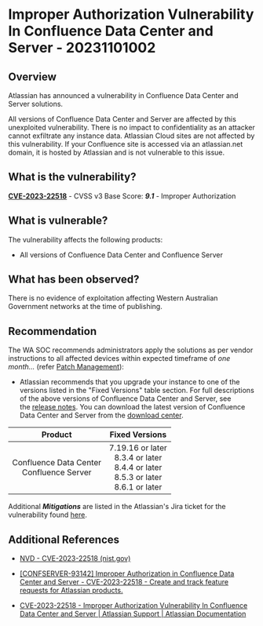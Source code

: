 # Improper Authorization Vulnerability In Confluence Data Center and Server - 20231101002

## Overview

Atlassian has announced a vulnerability in Confluence Data Center and Server solutions.

All versions of Confluence Data Center and Server are affected by this unexploited vulnerability. There is no impact to confidentiality as an attacker cannot exfiltrate any instance data. Atlassian Cloud sites are not affected by this vulnerability. If your Confluence site is accessed via an atlassian.net domain, it is hosted by Atlassian and is not vulnerable to this issue.

## What is the vulnerability?

[**CVE-2023-22518**](https://nvd.nist.gov/vuln/detail/CVE-2023-22518) - CVSS v3 Base Score: ***9.1*** - Improper Authorization

## What is vulnerable?

The vulnerability affects the following products:

- All versions of Confluence Data Center and Confluence Server

## What has been observed?

There is no evidence of exploitation affecting Western Australian Government networks at the time of publishing.

## Recommendation

The WA SOC recommends administrators apply the solutions as per vendor instructions to all affected devices within expected timeframe of *one month...* (refer [Patch Management](../guidelines/patch-management.md)):

- Atlassian recommends that you upgrade your instance to one of the versions listed in the "Fixed Versions" table section. For full descriptions of the above versions of Confluence Data Center and Server, see the [release notes](https://confluence.atlassian.com/doc/confluence-release-notes-327.html). You can download the latest version of Confluence Data Center and Server from the [download center](https://www.atlassian.com/software/confluence/download-archives).

|                  **Product**                  |                                        **Fixed Versions**                                        |
| :-------------------------------------------: | :----------------------------------------------------------------------------------------------: |
| Confluence Data Center <br> Confluence Server | 7.19.16 or later <br> 8.3.4 or later <br> 8.4.4 or later <br> 8.5.3 or later <br> 8.6.1 or later |

Additional ***Mitigations*** are listed in the Atlassian's Jira ticket for the vulnerability found [here](https://jira.atlassian.com/browse/CONFSERVER-93142).

## Additional References

- [NVD - CVE-2023-22518 (nist.gov)](https://nvd.nist.gov/vuln/detail/CVE-2023-22518)

- [[CONFSERVER-93142] Improper Authorization in Confluence Data Center and Server - CVE-2023-22518 - Create and track feature requests for Atlassian products.](https://jira.atlassian.com/browse/CONFSERVER-93142)

- [CVE-2023-22518 - Improper Authorization Vulnerability In Confluence Data Center and Server | Atlassian Support | Atlassian Documentation](https://confluence.atlassian.com/security/cve-2023-22518-improper-authorization-vulnerability-in-confluence-data-center-and-server-1311473907.html)
